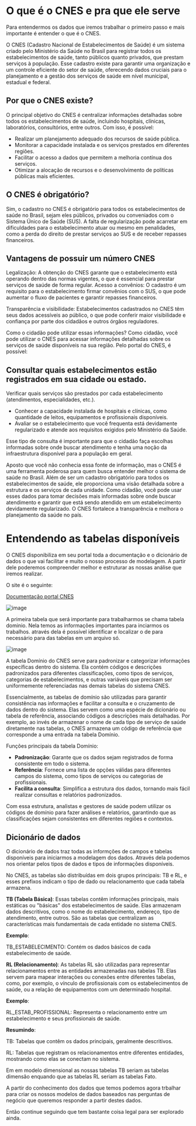 # O que é o CNES e pra que ele serve

Para entendermos os dados que iremos trabalhar o primeiro passo e mais importante é entender o que é o CNES. 

O CNES (Cadastro Nacional de Estabelecimentos de Saúde) é um sistema criado pelo Ministério da Saúde no Brasil para registrar todos os estabelecimentos de saúde, tanto públicos quanto privados, que prestam serviços à população. Esse cadastro existe para garantir uma organização e um controle eficiente do setor de saúde, oferecendo dados cruciais para o planejamento e a gestão dos serviços de saúde em nível municipal, estadual e federal.

## Por que o CNES existe?
O principal objetivo do CNES é centralizar informações detalhadas sobre todos os estabelecimentos de saúde, incluindo hospitais, clínicas, laboratórios, consultórios, entre outros. Com isso, é possível:

- Realizar um planejamento adequado dos recursos de saúde pública.
- Monitorar a capacidade instalada e os serviços prestados em diferentes regiões.
- Facilitar o acesso a dados que permitem a melhoria contínua dos serviços.
- Otimizar a alocação de recursos e o desenvolvimento de políticas públicas mais eficientes.

## O CNES é obrigatório?

Sim, o cadastro no CNES é obrigatório para todos os estabelecimentos de saúde no Brasil, sejam eles públicos, privados ou conveniados com o Sistema Único de Saúde (SUS). A falta de regularização pode acarretar em dificuldades para o estabelecimento atuar ou mesmo em penalidades, como a perda do direito de prestar serviços ao SUS e de receber repasses financeiros.

## Vantagens de possuir um número CNES

Legalização: A obtenção do CNES garante que o estabelecimento está operando dentro das normas vigentes, o que é essencial para prestar serviços de saúde de forma regular.
Acesso a convênios: O cadastro é um requisito para o estabelecimento firmar convênios com o SUS, o que pode aumentar o fluxo de pacientes e garantir repasses financeiros.

Transparência e visibilidade: Estabelecimentos cadastrados no CNES têm seus dados acessíveis ao público, o que pode conferir maior visibilidade e confiança por parte dos cidadãos e outros órgãos reguladores.

Como o cidadão pode utilizar essas informações?
Como cidadão, você pode utilizar o CNES para acessar informações detalhadas sobre os serviços de saúde disponíveis na sua região. Pelo portal do CNES, é possível:

## Consultar quais estabelecimentos estão registrados em sua cidade ou estado.

Verificar quais serviços são prestados por cada estabelecimento (atendimentos, especialidades, etc.).

- Conhecer a capacidade instalada de hospitais e clínicas, como quantidade de leitos, equipamentos e profissionais disponíveis.
- Avaliar se o estabelecimento que você frequenta está devidamente regularizado e atende aos requisitos exigidos pelo Ministério da Saúde.

Esse tipo de consulta é importante para que o cidadão faça escolhas informadas sobre onde buscar atendimento e tenha uma noção da infraestrutura disponível para a população em geral.


Aposto que você não conhecia essa fonte de informação, mas o CNES é uma ferramenta poderosa para quem busca entender melhor o sistema de saúde no Brasil. Além de ser um cadastro obrigatório para todos os estabelecimentos de saúde, ele proporciona uma visão detalhada sobre a estrutura e os serviços de cada unidade. Como cidadão, você pode usar esses dados para tomar decisões mais informadas sobre onde buscar atendimento e garantir que está sendo atendido em um estabelecimento devidamente regularizado. O CNES fortalece a transparência e melhora o planejamento da saúde no país.

# Entendendo as tabelas disponíveis

O CNES disponibiliza em seu portal toda a documentação e o dicionário de dados o que vai facilitar e muito o nosso processo de modelagem. A partir dele poderemos compreender melhor e estruturar as nossas análise que iremos realizar. 

O site é o seguinte:

[Documentação portal CNES](https://cnes.datasus.gov.br/pages/downloads/documentacao.jsp)

![image](https://github.com/user-attachments/assets/b0054b4c-4658-44a8-b990-b3eb54f93eaf)


A primeira tabela que será importante para trabalharmos se chama tabela dominio. Nela temos as informações importantes para inciarmos os trabalhos. através dela é possível identificar e localizar o de para necessário para das tabelas em um arquivo só. 

![image](https://github.com/user-attachments/assets/add2d79c-5030-4c7b-b2c0-9d1be9ae0c79)


A tabela Domínio do CNES serve para padronizar e categorizar informações específicas dentro do sistema. Ela contém códigos e descrições padronizados para diferentes classificações, como tipos de serviços, categorias de estabelecimentos, e outras variáveis que precisam ser uniformemente referenciadas nas demais tabelas do sistema CNES.

Essencialmente, as tabelas de domínio são utilizadas para garantir consistência nas informações e facilitar a consulta e o cruzamento de dados dentro do sistema. Elas servem como uma espécie de dicionário ou tabela de referência, associando códigos a descrições mais detalhadas. Por exemplo, ao invés de armazenar o nome de cada tipo de serviço de saúde diretamente nas tabelas, o CNES armazena um código de referência que corresponde a uma entrada na tabela Domínio.

Funções principais da tabela Domínio:
- **Padronização**: Garante que os dados sejam registrados de forma consistente em todo o sistema.
- **Referência**: Fornece uma lista de opções válidas para diferentes campos do sistema, como tipos de serviços ou categorias de profissionais.
- **Facilita a consulta**: Simplifica a estrutura dos dados, tornando mais fácil realizar consultas e relatórios padronizados.

Com essa estrutura, analistas e gestores de saúde podem utilizar os códigos de domínio para fazer análises e relatórios, garantindo que as classificações sejam consistentes em diferentes regiões e contextos.

## Dicionário de dados 

O dicionário de dados traz todas as informções de campos e tabelas disponíveis para iniciarmos a modelagem dos dados. Através dela podemos nos orientar pelos tipos de dados e tipos de informações disponíveis.

No CNES, as tabelas são distribuídas em dois grupos principais: TB e RL, e esses prefixos indicam o tipo de dado ou relacionamento que cada tabela armazena.

**TB (Tabela Básica)**: Essas tabelas contêm informações principais, mais estáticas ou "básicas" dos estabelecimentos de saúde. Elas armazenam dados descritivos, como o nome do estabelecimento, endereço, tipo de atendimento, entre outros. São as tabelas que centralizam as características mais fundamentais de cada entidade no sistema CNES.

**Exemplo**:

TB_ESTABELECIMENTO: Contém os dados básicos de cada estabelecimento de saúde.

**RL (Relacionamento)**: As tabelas RL são utilizadas para representar relacionamentos entre as entidades armazenadas nas tabelas TB. Elas servem para mapear interações ou conexões entre diferentes tabelas, como, por exemplo, o vínculo de profissionais com os estabelecimentos de saúde, ou a relação de equipamentos com um determinado hospital.

**Exemplo**:

RL_ESTAB_PROFISSIONAL: Representa o relacionamento entre um estabelecimento e seus profissionais de saúde.

**Resumindo**:

TB: Tabelas que contêm os dados principais, geralmente descritivos.

RL: Tabelas que registram os relacionamentos entre diferentes entidades, mostrando como elas se conectam no sistema.

Em em modelo dimensional as nossas tabelas TB seriam as tabelas dimensão enquando que as tabelas RL seriam as tabelas Fato.

A partir do conhecimento dos dados que temos podemos agora trbalhar para criar os nossos modelos de dados baseados nas perguntas de negócio que queremos responder a partir destes dados. 

Então continue seguindo que tem bastante coisa legal para ser explorado ainda.

